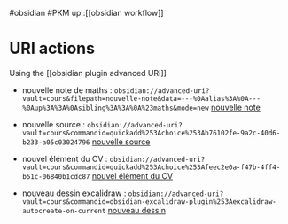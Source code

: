 #obsidian #PKM 
up::[[obsidian workflow]]
# URI actions

Using the [[obsidian plugin advanced URI]]


 - nouvelle note de maths : `obsidian://advanced-uri?vault=cours&filepath=nouvelle-note&data=---%0Aalias%3A%0A---%0Aup%3A%3A%0Asibling%3A%3A%0A%23maths&mode=new` [nouvelle note](obsidian://advanced-uri?vault=cours&filepath=nouvelle-note&data=---%0Aalias%3A%0A---%0Aup%3A%3A%0Asibling%3A%3A%0A%23maths&mode=new)

 - nouvelle source : `obsidian://advanced-uri?vault=cours&commandid=quickadd%253Achoice%253Ab76102fe-9a2c-40d6-b233-a05c03024796` [nouvelle source](obsidian://advanced-uri?vault=cours&commandid=quickadd%253Achoice%253Ab76102fe-9a2c-40d6-b233-a05c03024796)

 - nouvel élément du CV : `obsidian://advanced-uri?vault=cours&commandid=quickadd%253Achoice%253Afeec2e0a-f47b-4ff4-b51c-06840b1cdc87` [nouvel élément du CV](obsidian://advanced-uri?vault=cours&commandid=quickadd%253Achoice%253Afeec2e0a-f47b-4ff4-b51c-06840b1cdc87)

 - nouveau dessin excalidraw : `obsidian://advanced-uri?vault=cours&commandid=obsidian-excalidraw-plugin%253Aexcalidraw-autocreate-on-current` [nouveau dessin](obsidian://advanced-uri?vault=cours&commandid=obsidian-excalidraw-plugin%253Aexcalidraw-autocreate-on-current)

